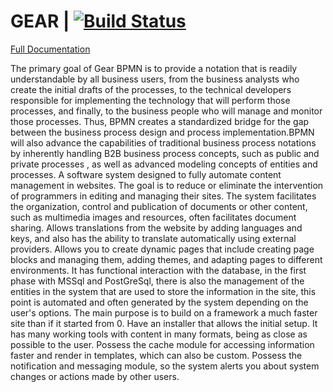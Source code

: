 GEAR | [![Build Status](https://travis-ci.com/nicolae-lupei/GEAR.svg?branch=master)](https://travis-ci.com/nicolae-lupei/GEAR)   
===========

[Full Documentation](https://gear-docs.readthedocs.io/)

The primary goal of Gear BPMN is to provide a notation that is readily understandable by all business users, from the business analysts who create the initial drafts of the processes, to the technical developers responsible for implementing the technology that will perform those processes, and finally, to the business people who will manage and monitor those processes. Thus, BPMN creates a standardized bridge for the gap between the business process design and process implementation.BPMN will also advance the capabilities of traditional business process notations by inherently handling B2B business process concepts, such as public and private processes , as well as advanced modeling concepts of entities and processes.
A software system designed to fully automate content management in websites. The goal is to reduce or eliminate the intervention of programmers in editing and managing their sites. The system facilitates the organization, control and publication of documents or other content, such as multimedia images and resources, often facilitates document sharing. Allows translations from the website by adding languages and keys, and also has the ability to translate automatically using external providers. Allows you to create dynamic pages that include creating page blocks and managing them, adding themes, and adapting pages to different environments. It has functional interaction with the database, in the first phase with MSSql and PostGreSql, there is also the management of the entities in the system that are used to store the information in the site, this point is automated and often generated by the system depending on the user's options. The main purpose is to build on a framework a much faster site than if it started from 0. Have an installer that allows the initial setup. It has many working tools with content in many formats, being as close as possible to the user. Possess the cache module for accessing information faster and render in templates, which can also be custom. Possess the notification and messaging module, so the system alerts you about system changes or actions made by other users.